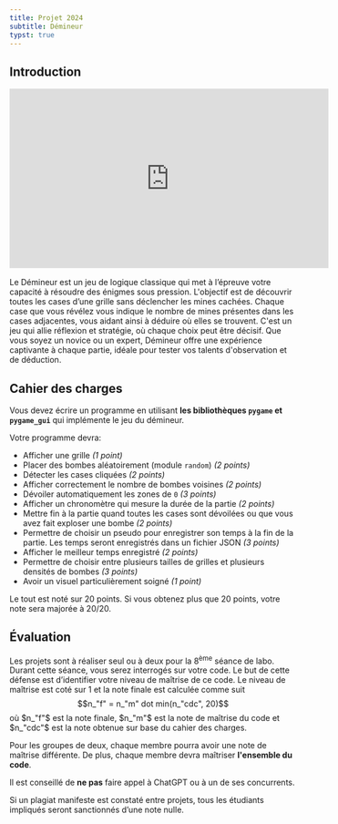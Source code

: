 ```yaml
---
title: Projet 2024
subtitle: Démineur
typst: true
---
```


## Introduction

<iframe width="560" height="315" style="margin: 1rem auto; display: block" src="https://www.youtube.com/embed/2kxM87neXRw?si=ZLcSAhBGnQgjEdUv" title="YouTube video player" frameborder="0" allow="accelerometer; autoplay; clipboard-write; encrypted-media; gyroscope; picture-in-picture; web-share" referrerpolicy="strict-origin-when-cross-origin" allowfullscreen></iframe>

Le Démineur est un jeu de logique classique qui met à l’épreuve votre capacité à résoudre des énigmes sous pression. L'objectif est de découvrir toutes les cases d’une grille sans déclencher les mines cachées. Chaque case que vous révélez vous indique le nombre de mines présentes dans les cases adjacentes, vous aidant ainsi à déduire où elles se trouvent. C'est un jeu qui allie réflexion et stratégie, où chaque choix peut être décisif. Que vous soyez un novice ou un expert, Démineur offre une expérience captivante à chaque partie, idéale pour tester vos talents d'observation et de déduction.

## Cahier des charges

Vous devez écrire un programme en utilisant **les bibliothèques `pygame` et `pygame_gui`** qui
implémente le jeu du démineur.

Votre programme devra:

- Afficher une grille _(1 point)_
- Placer des bombes aléatoirement (module `random`) _(2 points)_
- Détecter les cases cliquées _(2 points)_
- Afficher correctement le nombre de bombes voisines _(2 points)_
- Dévoiler automatiquement les zones de `0` _(3 points)_
- Afficher un chronomètre qui mesure la durée de la partie _(2 points)_
- Mettre fin à la partie quand toutes les cases sont dévoilées ou que vous avez fait exploser une bombe _(2 points)_
- Permettre de choisir un pseudo pour enregistrer son temps à la fin de la partie. Les temps seront enregistrés dans un fichier JSON _(3 points)_
- Afficher le meilleur temps enregistré _(2 points)_
- Permettre de choisir entre plusieurs tailles de grilles et plusieurs densités de bombes _(3 points)_
- Avoir un visuel particulièrement soigné _(1 point)_

Le tout est noté sur 20 points. Si vous obtenez plus que 20 points, votre note sera majorée à 20/20.

## Évaluation

Les projets sont à réaliser seul ou à deux pour la 8<sup>ème</sup> séance de labo. Durant cette séance, vous serez interrogés sur votre code. Le but de cette défense est d’identifier votre niveau de maîtrise de ce code. Le niveau de maîtrise est coté sur 1 et la note finale est calculée comme suit $$n_"f" = n_"m" dot min(n_"cdc", 20)$$ où $n_"f"$ est la note finale, $n_"m"$ est la note de maîtrise du code et $n_"cdc"$ est la note obtenue sur base du cahier des charges.

Pour les groupes de deux, chaque membre pourra avoir une note de maîtrise différente. De plus, chaque membre devra maîtriser **l'ensemble du code**.

Il est conseillé de **ne pas** faire appel à ChatGPT ou à un de ses concurrents.

Si un plagiat manifeste est constaté entre projets, tous les étudiants impliqués seront sanctionnés d’une note nulle.
